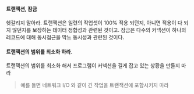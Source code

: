 #### 트랜잭션, 잠금

헷갈리지 말아라. 트랜잭션은 일련의 작업셋이 100% 적용 되던지, 아니면 적용이 다 되지 않던지를 보장하는 데이터 정합성과 관련된 것이고. 잠금은 다수의 커넥션이 하나의 레코드에 대해 동시접근을 막느 동시성과 관련된 것이다.

#### 트랜잭션의 범위를 최소화 하라.
트랜잭션의 범위를 최소화 해서 프로그램이 커넥션을 길게 잡고 있는 상황을 만들지 마라
> 예를 들면 네트워크 I/O 와 같이 긴 작업을 트랜잭션에 포함시키지 마라  

